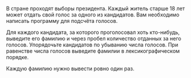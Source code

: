 В стране проходят выборы президента. Каждый житель старше 18 лет может отдать свой голос за одного из кандидатов. Вам необходимо написать программу для подсчёта голосов.

Для каждого кандидата, за которого проголосовал хоть кто-нибудь, выведите его фамилию и через пробел количество отданных за него голосов. Упорядочьте кандидатов по убыванию числа голосов. При равенстве числа голосов выведите фамилии в лексикографическом порядке.

Каждую фамилию нужно вывести ровно один раз.
